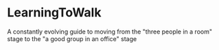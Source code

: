 LearningToWalk
==============

A constantly evolving guide to moving from the "three people in a room" stage to the "a good group in an office" stage